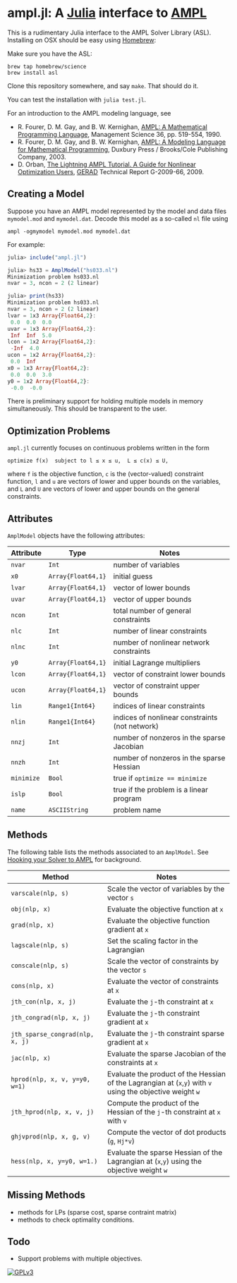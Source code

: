 # ampl.jl: A [Julia](http://julialang.org) interface to [AMPL](http://www.ampl.com)

This is a rudimentary Julia interface to the AMPL Solver Library (ASL). Installing on OSX should be easy using [Homebrew](http://brew.sh):

Make sure you have the ASL:

    brew tap homebrew/science
    brew install asl

Clone this repository somewhere, and say `make`. That should do it.

You can test the installation with `julia test.jl`.

For an introduction to the AMPL modeling language, see

* R. Fourer, D. M. Gay, and B. W. Kernighan, [AMPL: A Mathematical Programming Language](http://ampl.com/REFS/amplmod.pdf), Management Science 36, pp. 519-554, 1990.
* R. Fourer, D. M. Gay, and B. W. Kernighan, [AMPL: A Modeling Language for Mathematical Programming](http://ampl.com/BOOK/download.html), Duxbury Press / Brooks/Cole Publishing Company, 2003.
* D. Orban, [The Lightning AMPL Tutorial. A Guide for Nonlinear Optimization Users](http://www.gerad.ca/fichiers/cahiers/G-2009-66.pdf), [GERAD](http://www.gerad.ca) Technical Report G-2009-66, 2009.

## Creating a Model

Suppose you have an AMPL model represented by the model and data files `mymodel.mod` and `mymodel.dat`. Decode this model as a so-called `nl` file using

    ampl -ogmymodel mymodel.mod mymodel.dat

For example:

````Julia
julia> include("ampl.jl")

julia> hs33 = AmplModel("hs033.nl")
Minimization problem hs033.nl
nvar = 3, ncon = 2 (2 linear)

julia> print(hs33)
Minimization problem hs033.nl
nvar = 3, ncon = 2 (2 linear)
lvar = 1x3 Array{Float64,2}:
 0.0  0.0  0.0
uvar = 1x3 Array{Float64,2}:
 Inf  Inf  5.0
lcon = 1x2 Array{Float64,2}:
 -Inf  4.0
ucon = 1x2 Array{Float64,2}:
 0.0  Inf
x0 = 1x3 Array{Float64,2}:
 0.0  0.0  3.0
y0 = 1x2 Array{Float64,2}:
 -0.0  -0.0
````

There is preliminary support for holding multiple models in memory simultaneously. This should be transparent to the user.

## Optimization Problems

`ampl.jl` currently focuses on continuous problems written in the form

    optimize f(x)  subject to l ≤ x ≤ u,  L ≤ c(x) ≤ U,

where `f` is the objective function, `c` is the (vector-valued) constraint function, `l` and `u` are vectors of lower and upper bounds on the variables, and `L` and `U` are vectors of lower and upper bounds on the general constraints.

## Attributes

`AmplModel` objects have the following attributes:

Attribute   | Type               | Notes
------------|--------------------|------------------------------------
`nvar`      | `Int             ` | number of variables
`x0  `      | `Array{Float64,1}` | initial guess
`lvar`      | `Array{Float64,1}` | vector of lower bounds
`uvar`      | `Array{Float64,1}` | vector of upper bounds
`ncon`      | `Int             ` | total number of general constraints
`nlc `      | `Int             ` | number of linear constraints
`nlnc`      | `Int             ` | number of nonlinear network constraints
`y0  `      | `Array{Float64,1}` | initial Lagrange multipliers
`lcon`      | `Array{Float64,1}` | vector of constraint lower bounds
`ucon`      | `Array{Float64,1}` | vector of constraint upper bounds
`lin `      | `Range1{Int64}   ` | indices of linear constraints
`nlin`      | `Range1{Int64}   ` | indices of nonlinear constraints (not network)
`nnzj`      | `Int             ` | number of nonzeros in the sparse Jacobian
`nnzh`      | `Int             ` | number of nonzeros in the sparse Hessian
`minimize`  | `Bool            ` | true if `optimize == minimize`
`islp`      | `Bool            ` | true if the problem is a linear program
`name`      | `ASCIIString     ` | problem name

## Methods

The following table lists the methods associated to an `AmplModel`. See [Hooking your Solver to AMPL](http://ampl.com/REFS/hooking2.pdf) for background.

Method                          | Notes
--------------------------------|--------------------------------
`varscale(nlp, s)`              | Scale the vector of variables by the vector `s`
`obj(nlp, x)`                   | Evaluate the objective function at `x`
`grad(nlp, x)`                  | Evaluate the objective function gradient at `x`
`lagscale(nlp, s)`              | Set the scaling factor in the Lagrangian
`conscale(nlp, s)`              | Scale the vector of constraints by the vector `s`
`cons(nlp, x)`                  | Evaluate the vector of constraints at `x`
`jth_con(nlp, x, j)`            | Evaluate the `j`-th constraint at `x`
`jth_congrad(nlp, x, j)`        | Evaluate the `j`-th constraint gradient at `x`
`jth_sparse_congrad(nlp, x, j)` | Evaluate the `j`-th constraint sparse gradient at `x`
`jac(nlp, x)`                   | Evaluate the sparse Jacobian of the constraints at `x`
`hprod(nlp, x, v, y=y0, w=1)`   | Evaluate the product of the Hessian of the Lagrangian at (`x`,`y`) with `v` using the objective weight `w`
`jth_hprod(nlp, x, v, j)`       | Compute the product of the Hessian of the `j`-th constraint at `x` with `v`
`ghjvprod(nlp, x, g, v)`        | Compute the vector of dot products (`g`, `Hj*v`)
`hess(nlp, x, y=y0, w=1.)`      | Evaluate the sparse Hessian of the Lagrangian at (`x`,`y`) using the objective weight `w`

## Missing Methods

* methods for LPs (sparse cost, sparse contraint matrix)
* methods to check optimality conditions.

## Todo

* Support problems with multiple objectives.

[![GPLv3](http://www.gnu.org/graphics/gplv3-88x31.png)](http://www.gnu.org/licenses/gpl.html "GPLv3")
